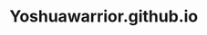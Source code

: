 # Yoshuawarrior.github.io
<html>
<head>
<title>Les cadres en HTML</title>
</head>

<frameset rows="11%,*">
<frame src="BIENVENUE.HTML" name="fenêtre1">
<frameset cols="25%,*">
<frame src="nama.html" name="fenêtre2" />
<frame src="CADRE 2.html" name="fenêtre3">
</frameset>
</frameset><noframes></noframes>

</html>

